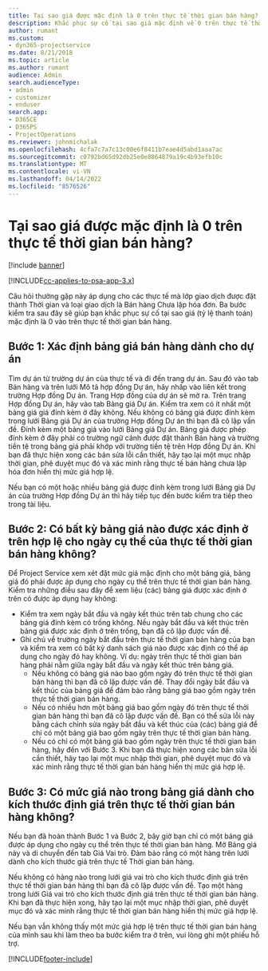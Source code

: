 ```yaml
---
title: Tại sao giá được mặc định là 0 trên thực tế thời gian bán hàng?
description: Khắc phục sự cố tại sao giá mặc định về 0 trên thực tế thời gian bán hàng.
author: rumant
ms.custom:
- dyn365-projectservice
ms.date: 8/21/2018
ms.topic: article
ms.author: rumant
audience: Admin
search.audienceType:
- admin
- customizer
- enduser
search.app:
- D365CE
- D365PS
- ProjectOperations
ms.reviewer: johnmichalak
ms.openlocfilehash: 4cfa7c7a7c13c00e6f8411b7eae4d5abd1aaa7ac
ms.sourcegitcommit: c0792bd65d92db25e0e8864879a19c4b93efb10c
ms.translationtype: MT
ms.contentlocale: vi-VN
ms.lasthandoff: 04/14/2022
ms.locfileid: "8576526"
---
```

# <a name="why-is-price-defaulting-to-zero-on-time-sales-actuals"></a>Tại sao giá được mặc định là 0 trên thực tế thời gian bán hàng?

[!include [banner](../includes/psa-now-project-operations.md)]

[!INCLUDE[cc-applies-to-psa-app-3.x](../includes/cc-applies-to-psa-app-3x.md)]

Câu hỏi thường gặp này áp dụng cho các thực tế mà lớp giao dịch được đặt thành Thời gian và loại giao dịch là Bán hàng Chưa lập hóa đơn. Ba bước kiểm tra sau đây sẽ giúp bạn khắc phục sự cố tại sao giá (tỷ lệ thanh toán) mặc định là 0 vào trên thực tế thời gian bán hàng.

## <a name="check-1-identify-the-sales-price-list-for-the-project"></a>Bước 1: Xác định bảng giá bán hàng dành cho dự án

Tìm dự án từ trường dự án của thực tế và đi đến trang dự án. Sau đó vào tab Bán hàng và trên lưới Mô tả hợp đồng Dự án, hãy nhấp vào liên kết trong trường Hợp đồng Dự án. Trang Hợp đồng của dự án sẽ mở ra. Trên trang Hợp đồng Dự án, hãy vào tab Bảng giá Dự án. Kiểm tra xem có ít nhất một bảng giá giá đính kèm ở đây không. Nếu không có bảng giá được đính kèm trong lưới Bảng giá Dự án của trường Hợp đồng Dự án thì bạn đã cô lập vấn đề. Đính kèm một bảng giá vào lưới Bảng giá Dự án. Bảng giá được phép đính kèm ở đây phải có trường ngữ cảnh được đặt thành Bán hàng và trường tiền tệ trong bảng giá phải khớp với trường tiền tệ trên Hợp đồng Dự án. Khi bạn đã thực hiện xong các bản sửa lỗi cần thiết, hãy tạo lại một mục nhập thời gian, phê duyệt mục đó và xác minh rằng thực tế bán hàng chưa lập hóa đơn hiển thị mức giá hợp lệ. 

Nếu bạn có một hoặc nhiều bảng giá được đính kèm trong lưới Bảng giá Dự án của trường Hợp đồng Dự án thì hãy tiếp tục đến bước kiểm tra tiếp theo trong tài liệu.

## <a name="check-2-are-any-of-the-price-lists-identified-above-valid-for-the-specific-date-of-the-time-sales-actual"></a>Bước 2: Có bất kỳ bảng giá nào được xác định ở trên hợp lệ cho ngày cụ thể của thực tế thời gian bán hàng không?

Để Project Service xem xét đặt mức giá mặc định cho một bảng giá, bảng giá đó phải được áp dụng cho ngày cụ thể trên thực tế thời gian bán hàng. Kiểm tra những điều sau đây để xem liệu (các) bảng giá được xác định ở trên có được áp dụng hay không:
- Kiểm tra xem ngày bắt đầu và ngày kết thúc trên tab chung cho các bảng giá đính kèm có trống không. Nếu ngày bắt đầu và kết thúc trên bảng giá được xác định ở trên trống, bạn đã cô lập được vấn đề. 
- Ghi chú về trường ngày bắt đầu trên thực tế thời gian bán hàng của bạn và kiểm tra xem có bất kỳ danh sách giá nào được xác định có thể áp dụng cho ngày đó hay không. Ví dụ: ngày trên thực tế thời gian bán hàng phải nằm giữa ngày bắt đầu và ngày kết thúc trên bảng giá. 
    - Nếu không có bảng giá nào bao gồm ngày đó trên thực tế thời gian bán hàng thì bạn đã cô lập được vấn đề. Thay đổi ngày bắt đầu và kết thúc của bảng giá để đảm bảo rằng bảng giá bao gồm ngày trên thực tế thời gian bán hàng. 
    - Nếu có nhiều hơn một bảng giá bao gồm ngày đó trên thực tế thời gian bán hàng thì bạn đã cô lập được vấn đề. Bạn có thể sửa lỗi này bằng cách chỉnh sửa ngày bắt đầu và kết thúc của (các) bảng giá để chỉ có một bảng giá bao gồm ngày trên thực tế thời gian bán hàng. 
    - Nếu có chỉ có một bảng giá bao gồm ngày trên thực tế thời gian bán hàng, hãy đến với Bước 3.
Khi bạn đã thực hiện xong các bản sửa lỗi cần thiết, hãy tạo lại một mục nhập thời gian, phê duyệt mục đó và xác minh rằng thực tế thời gian bán hàng hiển thị mức giá hợp lệ.

## <a name="check-3-is-there-a-price-in-the-price-list-for-the-pricing-dimensions-on-the-time-sales-actual"></a>Bước 3: Có mức giá nào trong bảng giá dành cho kích thước định giá trên thực tế thời gian bán hàng không?

Nếu bạn đã hoàn thành Bước 1 và Bước 2, bây giờ bạn chỉ có một bảng giá được áp dụng cho ngày cụ thể trên thực tế thời gian bán hàng. Mở Bảng giá này và di chuyển đến tab Giá Vai trò. Đảm bảo rằng có một hàng trên lưới dành cho kích thước giá trên thực tế Thời gian bán hàng.

Nếu không có hàng nào trong lưới giá vai trò cho kích thước định giá trên thực tế thời gian bán hàng thì bạn đã cô lập được vấn đề. Tạo một hàng trong lưới Giá vai trò cho kích thước định giá trên thực tế thời gian bán hàng. Khi bạn đã thực hiện xong, hãy tạo lại một mục nhập thời gian, phê duyệt mục đó và xác minh rằng thực tế thời gian bán hàng hiển thị mức giá hợp lệ.

Nếu bạn vẫn không thấy một mức giá hợp lệ trên thực tế thời gian bán hàng của mình sau khi làm theo ba bước kiểm tra ở trên, vui lòng ghi một phiếu hỗ trợ. 



[!INCLUDE[footer-include](../includes/footer-banner.md)]
